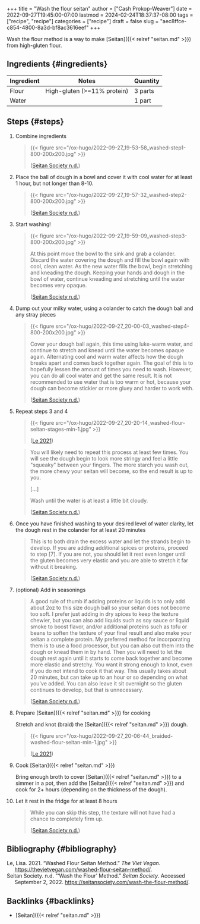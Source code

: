 +++
title = "Wash the flour seitan"
author = ["Cash Prokop-Weaver"]
date = 2022-09-27T19:45:00-07:00
lastmod = 2024-02-24T18:37:37-08:00
tags = ["recipe", "recipe"]
categories = ["recipe"]
draft = false
slug = "aec8ffce-c854-4800-8a3d-bf8ac3616eef"
+++

Wash the flour method is a way to make [Seitan]({{< relref "seitan.md" >}}) from high-gluten flour.


## Ingredients {#ingredients}

<div class="ingredients">

| Ingredient | Notes                          | Quantity |
|------------|--------------------------------|----------|
| Flour      | High-gluten (&gt;=11% protein) | 3 parts  |
| Water      |                                | 1 part   |

</div>


## Steps {#steps}

1.  Combine ingredients

    > {{< figure src="/ox-hugo/2022-09-27_19-53-58_washed-step1-800-200x200.jpg" >}}
    >
    > (<a href="#citeproc_bib_item_2">Seitan Society n.d.</a>)

2.  Place the ball of dough in a bowl and cover it with cool water for at least 1 hour, but not longer than 8-10.

    > {{< figure src="/ox-hugo/2022-09-27_19-57-32_washed-step2-800-200x200.jpg" >}}
    >
    > (<a href="#citeproc_bib_item_2">Seitan Society n.d.</a>)

3.  Start washing!

    > {{< figure src="/ox-hugo/2022-09-27_19-59-09_washed-step3-800-200x200.jpg" >}}
    >
    > At this point move the bowl to the sink and grab a colander. Discard the water covering the dough and fill the bowl again with cool, clean water. As the new water fills the bowl, begin stretching and kneading the dough. Keeping your hands and dough in the bowl of water, continue kneading and stretching until the water becomes very opaque.
    >
    > (<a href="#citeproc_bib_item_2">Seitan Society n.d.</a>)

4.  Dump out your milky water, using a colander to catch the dough ball and any stray pieces

    > {{< figure src="/ox-hugo/2022-09-27_20-00-03_washed-step4-800-200x200.jpg" >}}
    >
    > Cover your dough ball again, this time using luke-warm water, and continue to stretch and knead until the water becomes opaque again. Alternating cool and warm water affects how the dough breaks apart and comes back together again. The goal of this is to hopefully lessen the amount of times you need to wash. However, you can do all cool water and get the same result. It is not recommended to use water that is too warm or hot, because your dough can become stickier or more gluey and harder to work with.
    >
    > (<a href="#citeproc_bib_item_2">Seitan Society n.d.</a>)

5.  Repeat steps 3 and 4

    > {{< figure src="/ox-hugo/2022-09-27_20-20-14_washed-flour-seitan-stages-min-1.jpg" >}}
    >
    > (<a href="#citeproc_bib_item_1">Le 2021</a>)

    <!--quoteend-->

    > You will likely need to repeat this process at least few times. You will see the dough begin to look more stringy and feel a little "squeaky" between your fingers. The more starch you wash out, the more chewy your seitan will become, so the end result is up to you.
    >
    > [...]
    >
    > Wash until the water is at least a little bit cloudy.
    >
    > (<a href="#citeproc_bib_item_2">Seitan Society n.d.</a>)

6.  Once you have finished washing to your desired level of water clarity, let the dough rest in the colander for at least 20 minutes

    > This is to both drain the excess water and let the strands begin to develop. If you are adding additional spices or proteins, proceed to step [7]. If you are not, you should let it rest even longer until the gluten becomes very elastic and you are able to stretch it far without it breaking.
    >
    > (<a href="#citeproc_bib_item_2">Seitan Society n.d.</a>)

7.  (optional) Add in seasonings

    > A good rule of thumb if adding proteins or liquids is to only add about 2oz to this size dough ball so your seitan does not become too soft. I prefer just adding in dry spices to keep the texture chewier, but you can also add liquids such as soy sauce or liquid smoke to boost flavor, and/or additional proteins such as tofu or beans to soften the texture of your final result and also make your seitan a complete protein. My preferred method for incorporating them is to use a food processor, but you can also cut them into the dough or knead them in by hand. Then you will need to let the dough rest again until it starts to come back together and become more elastic and stretchy. You want it strong enough to knot, even if you do not intend to cook it that way. This usually takes about 20 minutes, but can take up to an hour or so depending on what you've added. You can also leave it sit overnight so the gluten continues to develop, but that is unnecessary.
    >
    > (<a href="#citeproc_bib_item_2">Seitan Society n.d.</a>)

8.  Prepare [Seitan]({{< relref "seitan.md" >}}) for cooking

    Stretch and knot (braid) the [Seitan]({{< relref "seitan.md" >}}) dough.

    > {{< figure src="/ox-hugo/2022-09-27_20-06-44_braided-washed-flour-seitan-min-1.jpg" >}}
    >
    > (<a href="#citeproc_bib_item_1">Le 2021</a>)

9.  Cook [Seitan]({{< relref "seitan.md" >}})

    Bring enough broth to cover [Seitan]({{< relref "seitan.md" >}}) to a simmer in a pot, then add the [Seitan]({{< relref "seitan.md" >}}) and cook for 2+ hours (depending on the thickness of the dough).

10. Let it rest in the fridge for at least 8 hours

    > While you can skip this step, the texture will not have had a chance to completely firm up.
    >
    > (<a href="#citeproc_bib_item_2">Seitan Society n.d.</a>)


## Bibliography {#bibliography}

<style>.csl-entry{text-indent: -1.5em; margin-left: 1.5em;}</style><div class="csl-bib-body">
  <div class="csl-entry"><a id="citeproc_bib_item_1"></a>Le, Lisa. 2021. “Washed Flour Seitan Method.” <i>The Viet Vegan</i>. <a href="https://thevietvegan.com/washed-flour-seitan-method/">https://thevietvegan.com/washed-flour-seitan-method/</a>.</div>
  <div class="csl-entry"><a id="citeproc_bib_item_2"></a>Seitan Society. n.d. “‘Wash the Flour’ Method.” <i>Seitan Society</i>. Accessed September 2, 2022. <a href="https://seitansociety.com/wash-the-flour-method/">https://seitansociety.com/wash-the-flour-method/</a>.</div>
</div>


## Backlinks {#backlinks}

-   [Seitan]({{< relref "seitan.md" >}})
